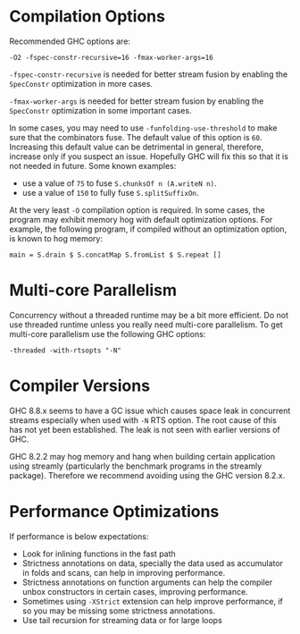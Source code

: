 # Compilation Options

Recommended GHC options are: 

  `-O2 -fspec-constr-recursive=16 -fmax-worker-args=16`

`-fspec-constr-recursive` is needed for better stream fusion by enabling
the `SpecConstr` optimization in more cases.

`-fmax-worker-args` is needed for better stream fusion by enabling the
`SpecConstr` optimization in some important cases.

In some cases, you may need to use `-funfolding-use-threshold` to make sure
that the combinators fuse. The default value of this option is `60`. Increasing
this default value can be detrimental in general, therefore, increase only if
you suspect an issue.  Hopefully GHC will fix this so that it is not needed in
future.  Some known examples:

* use a value of `75` to fuse `S.chunksOf n (A.writeN n)`.
* use a value of `150` to fully fuse `S.splitSuffixOn`.

At the very least `-O` compilation option is required. In some cases, the
program may exhibit memory hog with default optimization options.  For example,
the following program, if compiled without an optimization option, is known to
hog memory:

```
main = S.drain $ S.concatMap S.fromList $ S.repeat []
```

# Multi-core Parallelism

Concurrency without a threaded runtime may be a bit more efficient. Do not use
threaded runtime unless you really need multi-core parallelism. To get
multi-core parallelism use the following GHC options:

  `-threaded -with-rtsopts "-N"`

# Compiler Versions

GHC 8.8.x seems to have a GC issue which causes space leak in concurrent
streams especially when used with `-N` RTS option. The root cause of
this has not yet been established. The leak is not seen with earlier
versions of GHC.

GHC 8.2.2 may hog memory and hang when building certain application using
streamly (particularly the benchmark programs in the streamly package).
Therefore we recommend avoiding using the GHC version 8.2.x.

# Performance Optimizations

If performance is below expectations:

* Look for inlining functions in the fast path
* Strictness annotations on data, specially the data used as accumulator in
  folds and scans, can help in improving performance.
* Strictness annotations on function arguments can help the compiler unbox
  constructors in certain cases, improving performance.
* Sometimes using `-XStrict` extension can help improve performance, if so you
  may be missing some strictness annotations.
* Use tail recursion for streaming data or for large loops

